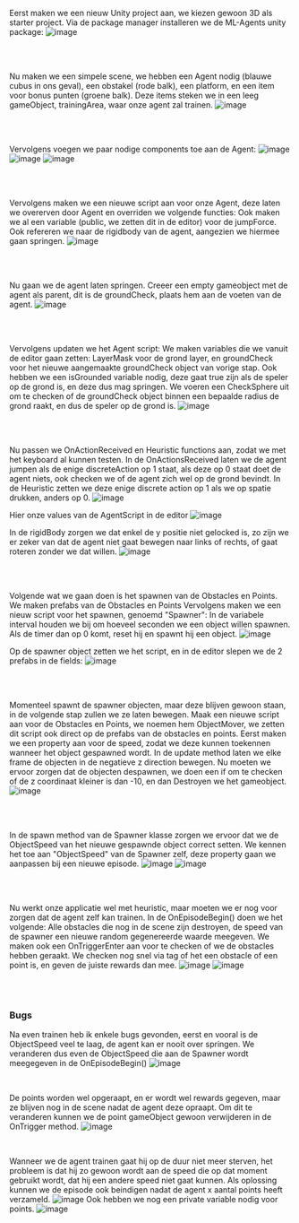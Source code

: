 Eerst maken we een nieuw Unity project aan, we kiezen gewoon 3D als starter project.
Via de package manager installeren we de ML-Agents unity package:
![image](https://user-images.githubusercontent.com/13435783/160552758-033d2e0c-1559-4f4f-a318-6c7c9fe78c41.png)

<br>
<br>

Nu maken we een simpele scene, we hebben een Agent nodig (blauwe cubus in ons geval), een obstakel (rode balk), een platform,
en een item voor bonus punten (groene balk).
Deze items steken we in een leeg gameObject, trainingArea, waar onze agent zal trainen.
![image](https://user-images.githubusercontent.com/13435783/160553873-bcf83c9d-dcb4-4160-8a12-abcbca9fa36f.png)

<br>
<br>

Vervolgens voegen we paar nodige components toe aan de Agent:
![image](https://user-images.githubusercontent.com/13435783/160559624-e773261b-2fb4-403d-aa8b-c4d907adade3.png)
![image](https://user-images.githubusercontent.com/13435783/160559637-23b073c1-3bd7-4534-a32b-306984d64e90.png)
![image](https://user-images.githubusercontent.com/13435783/160559661-6f9346ab-4933-41e0-8a8f-016f7cee94ef.png)

<br>
<br>

Vervolgens maken we een nieuwe script aan voor onze Agent, deze laten we overerven door Agent en overriden we volgende functies:
Ook maken we al een variable (public, we zetten dit in de editor) voor de jumpForce. Ook refereren we naar de rigidbody van de agent, aangezien we hiermee gaan springen.
![image](https://user-images.githubusercontent.com/13435783/160561196-64d14f3c-6876-4539-85e2-59d0b69d3142.png)

<br>
<br>

Nu gaan we de agent laten springen.
Creeer een empty gameobject met de agent als parent, dit is de groundCheck, plaats hem aan de voeten van de agent.
![image](https://user-images.githubusercontent.com/13435783/160573060-3f972a53-d0db-413f-81d9-2f5c8951c216.png)

<br>
<br>

Vervolgens updaten we het Agent script:
We maken variables die we vanuit de editor gaan zetten: LayerMask voor de grond layer, en groundCheck voor het nieuwe aangemaakte groundCheck object van vorige stap.
Ook hebben we een isGrounded variable nodig, deze gaat true zijn als de speler op de grond is, en deze dus mag springen.
We voeren een CheckSphere uit om te checken of de groundCheck object binnen een bepaalde radius de grond raakt, en dus de speler op de grond is.
![image](https://user-images.githubusercontent.com/13435783/160574436-e8cd299f-7fc7-4d18-9d7a-6e1814f83efd.png)

<br>
<br>

Nu passen we OnActionReceived en Heuristic functions aan, zodat we met het keyboard al kunnen testen.
In de OnActionsReceived laten we de agent jumpen als de enige discreteAction op 1 staat, als deze op 0 staat doet de agent niets, ook checken we of de agent zich wel op de grond bevindt.
In de Heuristic zetten we deze enige discrete action op 1 als we op spatie drukken, anders op 0.
![image](https://user-images.githubusercontent.com/13435783/160574742-4db1259a-92b0-48a1-be77-3bbeeebea567.png)

Hier onze values van de AgentScript in de editor
![image](https://user-images.githubusercontent.com/13435783/160577871-ecf3390f-1a2d-4e95-b549-9f6810186a22.png)

In de rigidBody zorgen we dat enkel de y positie niet gelocked is, zo zijn we er zeker van dat de agent niet gaat bewegen naar links of rechts, of gaat roteren zonder we dat willen.
![image](https://user-images.githubusercontent.com/13435783/160577005-2f4318b9-2819-4f6f-914a-4bf52b14845e.png)

<br>
<br>

Volgende wat we gaan doen is het spawnen van de Obstacles en Points.
We maken prefabs van de Obstacles en Points
Vervolgens maken we een nieuw script voor het spawnen, genoemd "Spawner":
In de variabele interval houden we bij om hoeveel seconden we een object willen spawnen.
Als de timer dan op 0 komt, reset hij en spawnt hij een object.
![image](https://user-images.githubusercontent.com/13435783/160581218-811b30b4-91b1-43c8-b1e5-563f4fa39ba8.png)

Op de spawner object zetten we het script, en in de editor slepen we de 2 prefabs in de fields:
![image](https://user-images.githubusercontent.com/13435783/160581515-afc44e8e-9634-42cc-9c6b-b471f5ac6df3.png)

<br>
<br>

Momenteel spawnt de spawner objecten, maar deze blijven gewoon staan, in de volgende stap zullen we ze laten bewegen.
Maak een nieuwe script aan voor de Obstacles en Points, we noemen hem ObjectMover, we zetten dit script ook direct op de prefabs van de obstacles en points.
Eerst maken we een property aan voor de speed, zodat we deze kunnen toekennen wanneer het object gespawned wordt.
In de update method laten we elke frame de objecten in de negatieve z direction bewegen.
Nu moeten we ervoor zorgen dat de objecten despawnen, we doen een if om te checken of de z coordinaat kleiner is dan -10, en dan Destroyen we het gameobject.
![image](https://user-images.githubusercontent.com/13435783/163397499-ff8cf412-e1f0-4339-a439-7cd5f25ee92a.png)

<br>
<br>

In de spawn method van de Spawner klasse zorgen we ervoor dat we de ObjectSpeed van het nieuwe gespawnde object correct setten.
We kennen het toe aan "ObjectSpeed" van de Spawner zelf, deze property gaan we aanpassen bij een nieuwe episode.
![image](https://user-images.githubusercontent.com/13435783/163398107-99008fcd-8a37-4278-b1d6-14e5f4735031.png)
![image](https://user-images.githubusercontent.com/13435783/163398092-8af44bdf-03d5-4983-9f2f-80f24cab357f.png)

<br>
<br>

Nu werkt onze applicatie wel met heuristic, maar moeten we er nog voor zorgen dat de agent zelf kan trainen.
In de OnEpisodeBegin() doen we het volgende: Alle obstacles die nog in de scene zijn destroyen, de speed van de spawner een nieuwe random gegenereerde waarde meegeven.
We maken ook een OnTriggerEnter aan voor te checken of we de obstacles hebben geraakt. We checken nog snel via tag of het een obstacle of een point is, en geven de juiste rewards dan mee.
![image](https://user-images.githubusercontent.com/13435783/163398561-8ca2a182-8939-45f0-9fad-3b440f77c8bc.png)
![image](https://user-images.githubusercontent.com/13435783/163398590-b8454ae2-10fa-42c0-a1cd-8b89a5a50a61.png)

<br>
<br>

### Bugs
Na even trainen heb ik enkele bugs gevonden, eerst en vooral is de ObjectSpeed veel te laag, de agent kan er nooit over springen.
We veranderen dus even de ObjectSpeed die aan de Spawner wordt meegegeven in de OnEpisodeBegin()
![image](https://user-images.githubusercontent.com/13435783/163399627-441c41a7-d88f-4660-81aa-43439e96205e.png)

<br> 

De points worden wel opgeraapt, en er wordt wel rewards gegeven, maar ze blijven nog in de scene nadat de agent deze opraapt.
Om dit te veranderen kunnen we de point gameObject gewoon verwijderen in de OnTrigger method.
![image](https://user-images.githubusercontent.com/13435783/163399945-fee8439f-e11e-4771-8b63-e8f5d940109e.png)

<br>

Wanneer we de agent trainen gaat hij op de duur niet meer sterven, het probleem is dat hij zo gewoon wordt aan de speed die op dat moment gebruikt wordt, dat hij een andere speed niet gaat kunnen.
Als oplossing kunnen we de episode ook beindigen nadat de agent x aantal points heeft verzameld.
![image](https://user-images.githubusercontent.com/13435783/163411545-f864db22-78a1-44af-aff6-6c060d68e3f1.png)
Ook hebben we nog een private variable nodig voor points.
![image](https://user-images.githubusercontent.com/13435783/163411734-0a22846d-5b11-4b9b-b643-fd152fae8f41.png)

